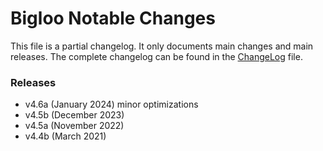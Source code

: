 Bigloo Notable Changes
======================

This file is a partial changelog. It only documents main changes and
main releases. The complete changelog can be found in the [ChangeLog](ChangeLog)
file.

### Releases

  - v4.6a (January 2024) minor optimizations 
  - v4.5b (December 2023)
  - v4.5a (November 2022)
  - v4.4b (March 2021)
  
